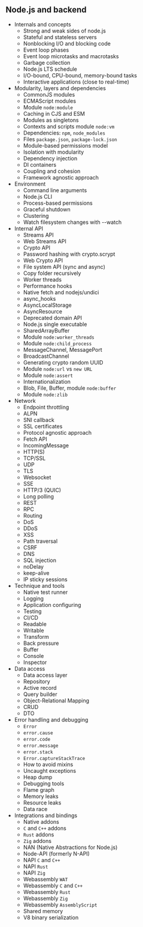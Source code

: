 ## Node.js and backend

- Internals and concepts
  - Strong and weak sides of node.js
  - Stateful and stateless servers
  - Nonblocking I/O and blocking code
  - Event loop phases
  - Event loop microtasks and macrotasks
  - Garbage collection
  - Node.js LTS schedule
  - I/O-bound, CPU-bound, memory-bound tasks
  - Interactive applications (close to real-time)
- Modularity, layers and dependencies
  - CommonJS modules
  - ECMAScript modules
  - Module `node:module`
  - Caching in CJS and ESM
  - Modules as singletons
  - Contexts and scripts module `node:vm`
  - Dependencies: `npm`, `node_modules`
  - Files `package.json`, `package-lock.json` 
  - Module-based permissions model 
  - Isolation with modularity 
  - Dependency injection 
  - DI containers 
  - Coupling and cohesion 
  - Framework agnostic approach 
- Environment
  - Command line arguments 
  - Node.js CLI 
  - Process-based permissions 
  - Graceful shutdown 
  - Clustering 
  - Watch filesystem changes with --watch 
- Internal API
  - Streams API 
  - Web Streams API 
  - Crypto API 
  - Password hashing with crypto.scrypt 
  - Web Crypto API 
  - File system API (sync and async) 
  - Copy folder recursively 
  - Worker threads 
  - Performance hooks 
  - Native fetch and nodejs/undici 
  - async_hooks 
  - AsyncLocalStorage 
  - AsyncResource 
  - Deprecated domain API 
  - Node.js single executable 
  - SharedArrayBuffer 
  - Module `node:worker_threads` 
  - Module `node:child_process` 
  - MessageChannel, MessagePort 
  - BroadcastChannel 
  - Generating crypto random UUID 
  - Module `node:url` vs `new URL` 
  - Module `node:assert` 
  - Internationalization 
  - Blob, File, Buffer, module `node:buffer` 
  - Module `node:zlib` 
- Network
  - Endpoint throttling 
  - ALPN 
  - SNI callback 
  - SSL certificates 
  - Protocol agnostic approach 
  - Fetch API 
  - IncomingMessage 
  - HTTP(S) 
  - TCP/SSL 
  - UDP 
  - TLS 
  - Websocket 
  - SSE 
  - HTTP/3 (QUIC) 
  - Long polling 
  - REST 
  - RPC 
  - Routing 
  - DoS 
  - DDoS 
  - XSS 
  - Path traversal 
  - CSRF 
  - DNS 
  - SQL injection 
  - noDelay 
  - keep-alive 
  - IP sticky sessions 
- Technique and tools
  - Native test runner 
  - Logging 
  - Application configuring 
  - Testing 
  - CI/CD 
  - Readable 
  - Writable 
  - Transform 
  - Back pressure 
  - Buffer 
  - Console 
  - Inspector 
- Data access
  - Data access layer 
  - Repository 
  - Active record 
  - Query builder 
  - Object-Relational Mapping 
  - CRUD 
  - DTO 
- Error handling and debugging
  - `Error` 
  - `error.cause` 
  - `error.code` 
  - `error.message` 
  - `error.stack` 
  - `Error.captureStackTrace` 
  - How to avoid mixins 
  - Uncaught exceptions 
  - Heap dump 
  - Debugging tools 
  - Flame graph 
  - Memory leaks 
  - Resource leaks 
  - Data race 
- Integrations and bindings
  - Native addons 
  - `C` and `C++` addons 
  - `Rust` addons 
  - `Zig` addons 
  - NAN (Native Abstractions for Node.js) 
  - Node-API (formerly N-API) 
  - NAPI `C` and `C++` 
  - NAPI `Rust` 
  - NAPI `Zig` 
  - Webassembly `WAT` 
  - Webassembly `C` and `C++` 
  - Webassembly `Rust` 
  - Webassembly `Zig` 
  - Webassembly `AssemblyScript` 
  - Shared memory 
  - V8 binary serialization 
